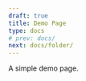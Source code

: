 ```yaml
---
draft: true
title: Demo Page
type: docs
# prev: docs/
next: docs/folder/
---
```


A simple demo page.

